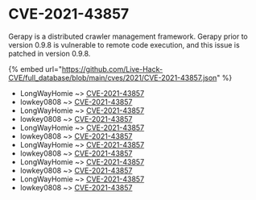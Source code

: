# CVE-2021-43857

Gerapy is a distributed crawler management framework. Gerapy prior to version 0.9.8 is vulnerable to remote code execution, and this issue is patched in version 0.9.8.

{% embed url="https://github.com/Live-Hack-CVE/full_database/blob/main/cves/2021/CVE-2021-43857.json" %}


* LongWayHomie ~> [CVE-2021-43857](https://www.alice-snow.ru/2021/database/cve-2021-43857/cve-2021-43857-longwayhomie)
* lowkey0808 ~> [CVE-2021-43857](https://www.alice-snow.ru/2021/database/cve-2021-43857/cve-2021-43857-lowkey0808)
* LongWayHomie ~> [CVE-2021-43857](https://www.alice-snow.ru/2021/database/cve-2021-43857/cve-2021-43857-longwayhomie)
* lowkey0808 ~> [CVE-2021-43857](https://www.alice-snow.ru/2021/database/cve-2021-43857/cve-2021-43857-lowkey0808)
* LongWayHomie ~> [CVE-2021-43857](https://www.alice-snow.ru/2021/database/cve-2021-43857/cve-2021-43857-longwayhomie)
* lowkey0808 ~> [CVE-2021-43857](https://www.alice-snow.ru/2021/database/cve-2021-43857/cve-2021-43857-lowkey0808)
* LongWayHomie ~> [CVE-2021-43857](https://www.alice-snow.ru/2021/database/cve-2021-43857/cve-2021-43857-longwayhomie)
* lowkey0808 ~> [CVE-2021-43857](https://www.alice-snow.ru/2021/database/cve-2021-43857/cve-2021-43857-lowkey0808)
* LongWayHomie ~> [CVE-2021-43857](https://www.alice-snow.ru/2021/database/cve-2021-43857/cve-2021-43857-longwayhomie)
* lowkey0808 ~> [CVE-2021-43857](https://www.alice-snow.ru/2021/database/cve-2021-43857/cve-2021-43857-lowkey0808)
* LongWayHomie ~> [CVE-2021-43857](https://www.alice-snow.ru/2021/database/cve-2021-43857/cve-2021-43857-longwayhomie)
* lowkey0808 ~> [CVE-2021-43857](https://www.alice-snow.ru/2021/database/cve-2021-43857/cve-2021-43857-lowkey0808)